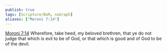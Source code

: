 ```yaml
---
publish: true
tags: [Scripture/BoM, noGraph]
aliases: ["Moroni 7:14"]
---
```

[Moroni 7:14](https://churchofjesuschrist.org/study/scriptures/bofm/moro/7?lang=eng&id=p14#p14) Wherefore, take heed, my beloved brethren, that ye do not judge that which is evil to be of God, or that which is good and of God to be of the devil.
